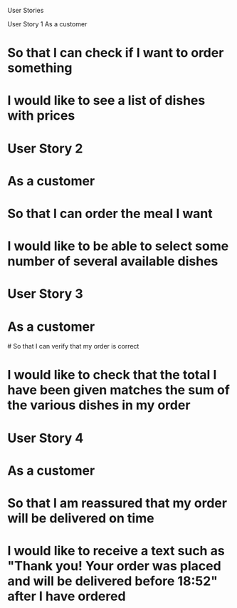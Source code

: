 User Stories

User Story 1
As a customer
# So that I can check if I want to order something
# I would like to see a list of dishes with prices

# User Story 2
# As a customer
# So that I can order the meal I want
# I would like to be able to select some number of several available dishes

# User Story 3
# As a customer
# So that I can verify that my order is correct
# I would like to check that the total I have been given matches the sum of the various dishes in my order

# User Story 4
# As a customer
# So that I am reassured that my order will be delivered on time
# I would like to receive a text such as "Thank you! Your order was placed and will be delivered before 18:52" after I have ordered